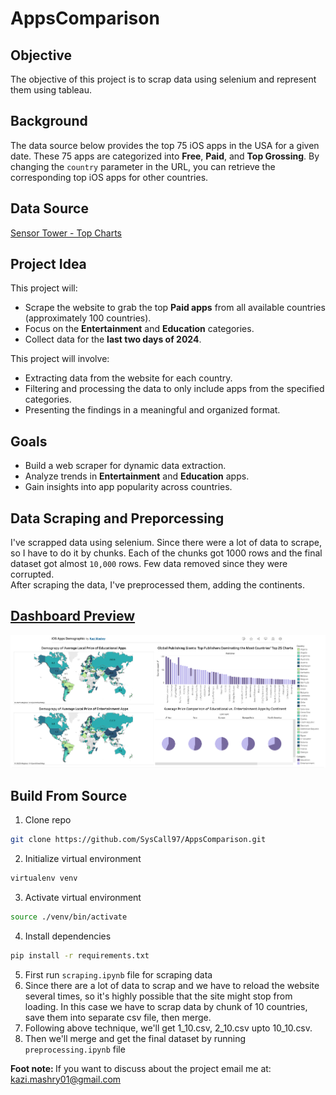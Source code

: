 # AppsComparison
## Objective
The objective of this project is to scrap data using selenium and represent them using tableau.

## Background
The data source below provides the top 75 iOS apps in the USA for a given date. These 75 apps are categorized into **Free**, **Paid**, and **Top Grossing**. By changing the `country` parameter in the URL, you can retrieve the corresponding top iOS apps for other countries.

## Data Source
[Sensor Tower - Top Charts](https://app.sensortower.com/top-charts?os=ios&category=0&country=US&date=2025-01-20&device=iphone)

## Project Idea
This project will:
- Scrape the website to grab the top **Paid apps** from all available countries (approximately 100 countries).
- Focus on the **Entertainment** and **Education** categories.
- Collect data for the **last two days of 2024**.

This project will involve:
- Extracting data from the website for each country.
- Filtering and processing the data to only include apps from the specified categories.
- Presenting the findings in a meaningful and organized format.

## Goals
- Build a web scraper for dynamic data extraction.
- Analyze trends in **Entertainment** and **Education** apps.
- Gain insights into app popularity across countries.

## Data Scraping and Preporcessing
I've scrapped data using selenium. Since there were a lot of data to scrape, so I have to do it by chunks. Each of the chunks got 1000 rows and the final dataset got almost `10,000` rows. Few data removed since they were corrupted. </br>
After scraping the data, I've preprocessed them, adding the continents. 

## [Dashboard Preview](https://public.tableau.com/app/profile/kazi.mashry/viz/iOSAppsDemographic/Dashboard1?publish=yes)
![Dashboard Preview](preview.png)


## Build From Source
1. Clone repo
```bash
git clone https://github.com/SysCall97/AppsComparison.git
```
2. Initialize virtual environment
```bash
virtualenv venv  
```
3. Activate virtual environment
```bash
source ./venv/bin/activate
```
4. Install dependencies
```bash
pip install -r requirements.txt
```
5. First run ``scraping.ipynb`` file for scraping data
6. Since there are a lot of data to scrap and we have to reload the website several times, so it's highly possible that the site might stop from loading. In this case we have to scrap data by chunk of 10 countries, save them into separate csv file, then merge.
7. Following above technique, we'll get 1_10.csv, 2_10.csv upto 10_10.csv. 
8. Then we'll merge and get the final dataset by running ``preprocessing.ipynb`` file

<b>Foot note: </b> If you want to discuss about the project email me at: <link>kazi.mashry01@gmail.com</link>
